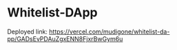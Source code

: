 ﻿# Whitelist-DApp
Deployed link: https://vercel.com/mudigone/whitelist-da-pp/GADsEvPDAuZgxENN8FjxrBwGym6u
